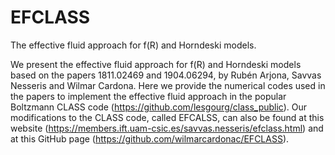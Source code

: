 # EFCLASS


The effective fluid approach for f(R) and Horndeski models.

We present the effective fluid approach for f(R) and Horndeski models based on the papers 1811.02469 and 1904.06294, by Rubén Arjona, Savvas Nesseris and Wilmar Cardona. Here we provide the numerical codes used in the papers to implement the effective fluid approach in the popular Boltzmann CLASS code (https://github.com/lesgourg/class_public). Our modifications to the CLASS code, called EFCALSS, can also be found at this website (https://members.ift.uam-csic.es/savvas.nesseris/efclass.html) and at this GitHub page (https://github.com/wilmarcardonac/EFCLASS).
